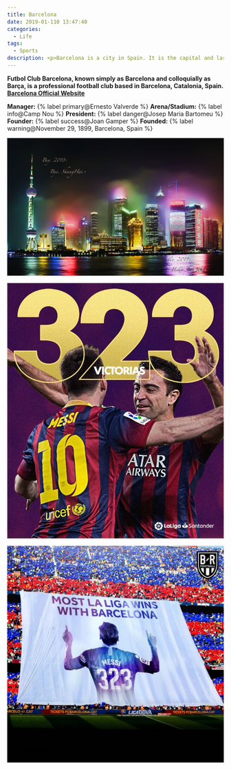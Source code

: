 ```yaml
---
title: Barcelona
date: 2019-01-110 13:47:40
categories: 
  - Life
tags:
  - Sports
description: <p>Barcelona is a city in Spain. It is the capital and largest city of Catalonia, as well as the second most populous municipality of Spain. <A HREF="https://www.fcbarcelona.com/en/">Barcelona Official Website</A><p>
---
```


**Futbol Club Barcelona, known simply as Barcelona and colloquially as Barça, is a professional football club based in Barcelona, Catalonia, Spain. [Barcelona Official Website](https://www.fcbarcelona.com/en/#)**

**Manager:** {% label primary@Ernesto Valverde %}
**Arena/Stadium:** {% label info@Camp Nou %}
**President:** {% label danger@Josep Maria Bartomeu %}
**Founder:** {% label success@Joan Gamper %}
**Founded:** {% label warning@November 29, 1899, Barcelona, Spain %}


![Bye Shanghai!](https://raw.githubusercontent.com/HaviLee/Blog-Images/master/Life/bye.PNG)

![323](https://raw.githubusercontent.com/HaviLee/Blog-Images/master/Life/messi323.JPG)

![323](https://raw.githubusercontent.com/HaviLee/Blog-Images/master/Life/messi.JPG)

